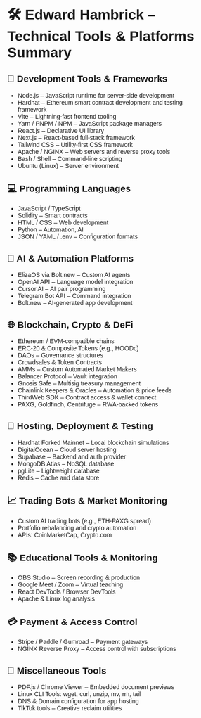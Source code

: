 <section style="font-family: Arial, sans-serif; padding: 2rem;">
  <h1 style="font-size: 2rem; margin-bottom: 1rem;">🛠️ Edward Hambrick – Technical Tools & Platforms Summary</h1>

  <h2>🔧 Development Tools & Frameworks</h2>
  <ul>
    <li>Node.js – JavaScript runtime for server-side development</li>
    <li>Hardhat – Ethereum smart contract development and testing framework</li>
    <li>Vite – Lightning-fast frontend tooling</li>
    <li>Yarn / PNPM / NPM – JavaScript package managers</li>
    <li>React.js – Declarative UI library</li>
    <li>Next.js – React-based full-stack framework</li>
    <li>Tailwind CSS – Utility-first CSS framework</li>
    <li>Apache / NGINX – Web servers and reverse proxy tools</li>
    <li>Bash / Shell – Command-line scripting</li>
    <li>Ubuntu (Linux) – Server environment</li>
  </ul>

  <h2>💻 Programming Languages</h2>
  <ul>
    <li>JavaScript / TypeScript</li>
    <li>Solidity – Smart contracts</li>
    <li>HTML / CSS – Web development</li>
    <li>Python – Automation, AI</li>
    <li>JSON / YAML / .env – Configuration formats</li>
  </ul>

  <h2>🧠 AI & Automation Platforms</h2>
  <ul>
    <li>ElizaOS via Bolt.new – Custom AI agents</li>
    <li>OpenAI API – Language model integration</li>
    <li>Cursor AI – AI pair programming</li>
    <li>Telegram Bot API – Command integration</li>
    <li>Bolt.new – AI-generated app development</li>
  </ul>

  <h2>🌐 Blockchain, Crypto & DeFi</h2>
  <ul>
    <li>Ethereum / EVM-compatible chains</li>
    <li>ERC-20 & Composite Tokens (e.g., HOODc)</li>
    <li>DAOs – Governance structures</li>
    <li>Crowdsales & Token Contracts</li>
    <li>AMMs – Custom Automated Market Makers</li>
    <li>Balancer Protocol – Vault integration</li>
    <li>Gnosis Safe – Multisig treasury management</li>
    <li>Chainlink Keepers & Oracles – Automation & price feeds</li>
    <li>ThirdWeb SDK – Contract access & wallet connect</li>
    <li>PAXG, Goldfinch, Centrifuge – RWA-backed tokens</li>
  </ul>

  <h2>🚀 Hosting, Deployment & Testing</h2>
  <ul>
    <li>Hardhat Forked Mainnet – Local blockchain simulations</li>
    <li>DigitalOcean – Cloud server hosting</li>
    <li>Supabase – Backend and auth provider</li>
    <li>MongoDB Atlas – NoSQL database</li>
    <li>pgLite – Lightweight database</li>
    <li>Redis – Cache and data store</li>
  </ul>

  <h2>📈 Trading Bots & Market Monitoring</h2>
  <ul>
    <li>Custom AI trading bots (e.g., ETH-PAXG spread)</li>
    <li>Portfolio rebalancing and crypto automation</li>
    <li>APIs: CoinMarketCap, Crypto.com</li>
  </ul>

  <h2>📚 Educational Tools & Monitoring</h2>
  <ul>
    <li>OBS Studio – Screen recording & production</li>
    <li>Google Meet / Zoom – Virtual teaching</li>
    <li>React DevTools / Browser DevTools</li>
    <li>Apache & Linux log analysis</li>
  </ul>

  <h2>💳 Payment & Access Control</h2>
  <ul>
    <li>Stripe / Paddle / Gumroad – Payment gateways</li>
    <li>NGINX Reverse Proxy – Access control with subscriptions</li>
  </ul>

  <h2>🧰 Miscellaneous Tools</h2>
  <ul>
    <li>PDF.js / Chrome Viewer – Embedded document previews</li>
    <li>Linux CLI Tools: wget, curl, unzip, mv, rm, tail</li>
    <li>DNS & Domain configuration for app hosting</li>
    <li>TikTok tools – Creative reclaim utilities</li>
  </ul>
</section>
